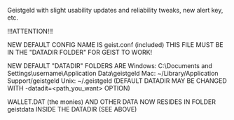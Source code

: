 Geistgeld with slight usability updates and reliability tweaks, new alert key, etc.

!!!ATTENTION!!!

NEW DEFAULT CONFIG NAME IS 
geist.conf (included) THIS FILE MUST BE IN THE "DATADIR FOLDER" FOR GEIST TO WORK!

NEW DEFAULT "DATADIR" FOLDERS ARE 
Windows: C:\Documents and Settings\username\Application Data\geistgeld
Mac: ~/Library/Application Support/geistgeld
Unix: ~/.geistgeld
(DEFAULT DATADIR MAY BE CHANGED WITH -datadit=<path_you_want> OPTION)

WALLET.DAT (the monies) AND OTHER DATA NOW RESIDES IN FOLDER geistdata INSIDE THE DATADIR (SEE ABOVE)